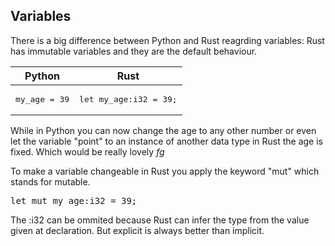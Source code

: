 ## Variables

There is a big difference between Python and Rust reagrding variables:
Rust has immutable variables and they are the default behaviour.

<table><thead>
<tr><th>Python</th><th>Rust</th></tr>
</thead>
<tbody>
<tr><td><pre>my_age = 39</pre></td><td><pre>let my_age:i32 = 39;</pre></td></tr>
</tbody>
</table>

While in Python you can now change the age to any other number or even let the variable "point" to an instance of another data type
in Rust the age is fixed. Which would be really lovely *fg*

To make a variable changeable in Rust you apply the keyword "mut" which stands for mutable.
<pre>let mut my_age:i32 = 39;</pre>

The :i32 can be ommited because Rust can infer the type from the value given at declaration.
But explicit is always better than implicit. 